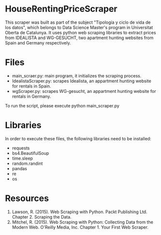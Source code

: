 # HouseRentingPriceScraper
This scraper was built as part of the subject "Tipología y ciclo de vida de los datos", which belongs to Data Science Master's program in Universitat Oberta de Catalunya. It uses python web scraping libraries to extract prices from IDEALISTA and WG-GESUCHT, two apartment hunting websites from Spain and Germany respectively.

# Files
- main_scraer.py: main program, it initializes the scraping process.
- IdealistaScraper.py: scrapes Idealista, an appartment hunting website for rentals in Spain.
- wgScraper.py: scrapes WG-gesucht, an appartment hunting website for rentals in Germany.

To run the script, please execute python main_scraper.py

# Libraries
In order to execute these files, the following libraries need to be installed:

- requests
- bs4.BeautifulSoup
- time.sleep
- random.randint
- pandas
- re
- os

# Resources
1. Lawson, R. (2015). Web Scraping with Python. Packt Publishing Ltd. Chapter 2. Scraping the Data.
2. Mitchel, R. (2015). Web Scraping with Python: Collecting Data from the Modern Web. O'Reilly Media, Inc. Chapter 1. Your First Web Scraper.
